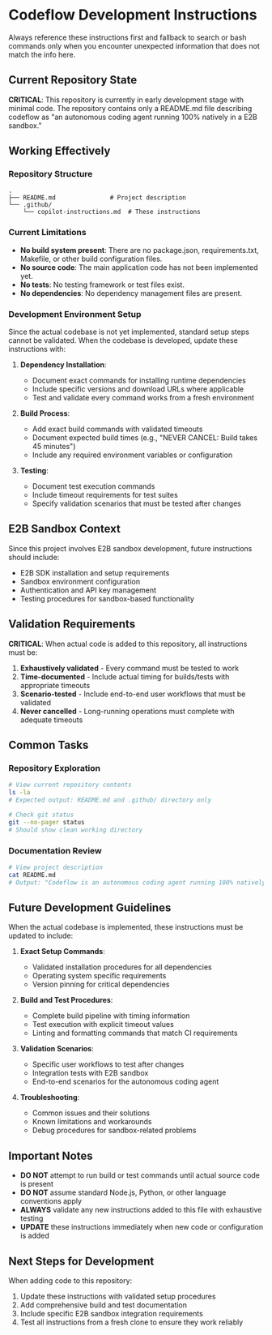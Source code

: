 # Codeflow Development Instructions

Always reference these instructions first and fallback to search or bash commands only when you encounter unexpected information that does not match the info here.

## Current Repository State

**CRITICAL**: This repository is currently in early development stage with minimal code. The repository contains only a README.md file describing codeflow as "an autonomous coding agent running 100% natively in a E2B sandbox."

## Working Effectively

### Repository Structure
```
.
├── README.md               # Project description
└── .github/
    └── copilot-instructions.md  # These instructions
```

### Current Limitations
- **No build system present**: There are no package.json, requirements.txt, Makefile, or other build configuration files.
- **No source code**: The main application code has not been implemented yet.
- **No tests**: No testing framework or test files exist.
- **No dependencies**: No dependency management files are present.

### Development Environment Setup
Since the actual codebase is not yet implemented, standard setup steps cannot be validated. When the codebase is developed, update these instructions with:

1. **Dependency Installation**:
   - Document exact commands for installing runtime dependencies
   - Include specific versions and download URLs where applicable
   - Test and validate every command works from a fresh environment

2. **Build Process**:
   - Add exact build commands with validated timeouts
   - Document expected build times (e.g., "NEVER CANCEL: Build takes 45 minutes")
   - Include any required environment variables or configuration

3. **Testing**:
   - Document test execution commands
   - Include timeout requirements for test suites
   - Specify validation scenarios that must be tested after changes

## E2B Sandbox Context

Since this project involves E2B sandbox development, future instructions should include:
- E2B SDK installation and setup requirements
- Sandbox environment configuration
- Authentication and API key management
- Testing procedures for sandbox-based functionality

## Validation Requirements

**CRITICAL**: When actual code is added to this repository, all instructions must be:
1. **Exhaustively validated** - Every command must be tested to work
2. **Time-documented** - Include actual timing for builds/tests with appropriate timeouts
3. **Scenario-tested** - Include end-to-end user workflows that must be validated
4. **Never cancelled** - Long-running operations must complete with adequate timeouts

## Common Tasks

### Repository Exploration
```bash
# View current repository contents
ls -la
# Expected output: README.md and .github/ directory only

# Check git status
git --no-pager status
# Should show clean working directory
```

### Documentation Review
```bash
# View project description
cat README.md
# Output: "Codeflow is an autonomous coding agent running 100% natively in a E2B sandbox."
```

## Future Development Guidelines

When the actual codebase is implemented, these instructions must be updated to include:

1. **Exact Setup Commands**:
   - Validated installation procedures for all dependencies
   - Operating system specific requirements
   - Version pinning for critical dependencies

2. **Build and Test Procedures**:
   - Complete build pipeline with timing information
   - Test execution with explicit timeout values
   - Linting and formatting commands that match CI requirements

3. **Validation Scenarios**:
   - Specific user workflows to test after changes
   - Integration tests with E2B sandbox
   - End-to-end scenarios for the autonomous coding agent

4. **Troubleshooting**:
   - Common issues and their solutions
   - Known limitations and workarounds
   - Debug procedures for sandbox-related problems

## Important Notes

- **DO NOT** attempt to run build or test commands until actual source code is present
- **DO NOT** assume standard Node.js, Python, or other language conventions apply
- **ALWAYS** validate any new instructions added to this file with exhaustive testing
- **UPDATE** these instructions immediately when new code or configuration is added

## Next Steps for Development

When adding code to this repository:
1. Update these instructions with validated setup procedures
2. Add comprehensive build and test documentation
3. Include specific E2B sandbox integration requirements
4. Test all instructions from a fresh clone to ensure they work reliably